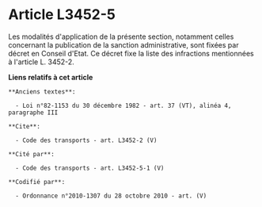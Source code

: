 # Article L3452-5

Les modalités d'application de la présente section, notamment celles concernant la publication de la sanction administrative,
sont fixées par décret en Conseil d'Etat. Ce décret fixe la liste des infractions mentionnées à l'article L. 3452-2.

**Liens relatifs à cet article**

	**Anciens textes**:

	  - Loi n°82-1153 du 30 décembre 1982 - art. 37 (VT), alinéa 4, paragraphe III

	**Cite**:

	  - Code des transports - art. L3452-2 (V)

	**Cité par**:

	  - Code des transports - art. L3452-5-1 (V)

	**Codifié par**:

	  - Ordonnance n°2010-1307 du 28 octobre 2010 - art. (V)
